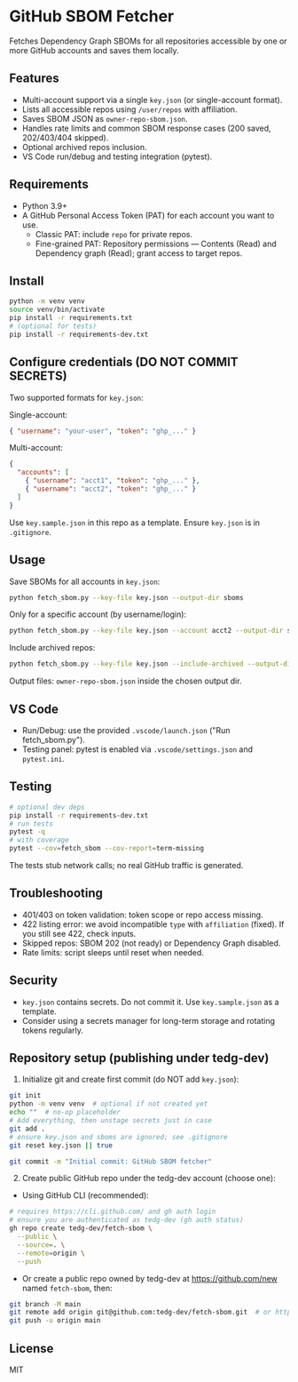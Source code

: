 # GitHub SBOM Fetcher

Fetches Dependency Graph SBOMs for all repositories accessible by one or more GitHub accounts and saves them locally.

## Features
- Multi-account support via a single `key.json` (or single-account format).
- Lists all accessible repos using `/user/repos` with affiliation.
- Saves SBOM JSON as `owner-repo-sbom.json`.
- Handles rate limits and common SBOM response cases (200 saved, 202/403/404 skipped).
- Optional archived repos inclusion.
- VS Code run/debug and testing integration (pytest).

## Requirements
- Python 3.9+
- A GitHub Personal Access Token (PAT) for each account you want to use.
  - Classic PAT: include `repo` for private repos.
  - Fine-grained PAT: Repository permissions — Contents (Read) and Dependency graph (Read); grant access to target repos.

## Install
```bash
python -m venv venv
source venv/bin/activate
pip install -r requirements.txt
# (optional for tests)
pip install -r requirements-dev.txt
```

## Configure credentials (DO NOT COMMIT SECRETS)
Two supported formats for `key.json`:

Single-account:
```json
{ "username": "your-user", "token": "ghp_..." }
```

Multi-account:
```json
{
  "accounts": [
    { "username": "acct1", "token": "ghp_..." },
    { "username": "acct2", "token": "ghp_..." }
  ]
}
```

Use `key.sample.json` in this repo as a template. Ensure `key.json` is in `.gitignore`.

## Usage
Save SBOMs for all accounts in `key.json`:
```bash
python fetch_sbom.py --key-file key.json --output-dir sboms
```

Only for a specific account (by username/login):
```bash
python fetch_sbom.py --key-file key.json --account acct2 --output-dir sboms
```

Include archived repos:
```bash
python fetch_sbom.py --key-file key.json --include-archived --output-dir sboms
```

Output files: `owner-repo-sbom.json` inside the chosen output dir.

## VS Code
- Run/Debug: use the provided `.vscode/launch.json` ("Run fetch_sbom.py").
- Testing panel: pytest is enabled via `.vscode/settings.json` and `pytest.ini`.

## Testing
```bash
# optional dev deps
pip install -r requirements-dev.txt
# run tests
pytest -q
# with coverage
pytest --cov=fetch_sbom --cov-report=term-missing
```

The tests stub network calls; no real GitHub traffic is generated.

## Troubleshooting
- 401/403 on token validation: token scope or repo access missing.
- 422 listing error: we avoid incompatible `type` with `affiliation` (fixed). If you still see 422, check inputs.
- Skipped repos: SBOM 202 (not ready) or Dependency Graph disabled.
- Rate limits: script sleeps until reset when needed.

## Security
- `key.json` contains secrets. Do not commit it. Use `key.sample.json` as a template.
- Consider using a secrets manager for long-term storage and rotating tokens regularly.

## Repository setup (publishing under tedg-dev)
1) Initialize git and create first commit (do NOT add `key.json`):
```bash
git init
python -m venv venv  # optional if not created yet
echo ""  # no-op placeholder
# Add everything, then unstage secrets just in case
git add .
# ensure key.json and sboms are ignored; see .gitignore
git reset key.json || true

git commit -m "Initial commit: GitHub SBOM fetcher"
```

2) Create public GitHub repo under the tedg-dev account (choose one):
- Using GitHub CLI (recommended):
```bash
# requires https://cli.github.com/ and gh auth login
# ensure you are authenticated as tedg-dev (gh auth status)
gh repo create tedg-dev/fetch-sbom \
  --public \
  --source=. \
  --remote=origin \
  --push
```
- Or create a public repo owned by tedg-dev at https://github.com/new named `fetch-sbom`, then:
```bash
git branch -M main
git remote add origin git@github.com:tedg-dev/fetch-sbom.git  # or https URL
git push -u origin main
```

## License
MIT
